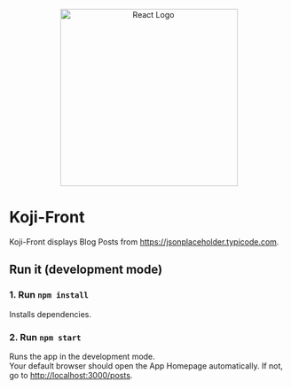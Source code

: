 <p align="center">
  <a href="https://reactjs.org" target="blank"><img src="https://upload.wikimedia.org/wikipedia/commons/thumb/a/a7/React-icon.svg/320px-React-icon.svg.png" width="320" alt="React Logo" /></a>
</p>

# Koji-Front

Koji-Front displays Blog Posts from https://jsonplaceholder.typicode.com.

## Run it (development mode)

### 1. Run `npm install`

Installs dependencies.

### 2. Run `npm start`

Runs the app in the development mode.<br />
Your default browser should open the App Homepage automatically. If not, go to [http://localhost:3000/posts](http://localhost:3000/posts).
